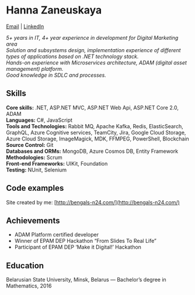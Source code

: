 # Hanna Zaneuskaya
[Email](mailto:ann.zanevskaya7@gmail.com) | [LinkedIn](https://www.linkedin.com/in/hanna-zaneuskaya-355948167/)  

*5+ years in IT, 4+ year experience in development for Digital Marketing area <br/>
Solution and subsystems design, implementation experience of different types of applications based on .NET technology stack. <br/>
Hands-on experience with Microservices architecture, ADAM (digital asset management) platform. <br/>
Good knowledge in SDLC and processes.*

## Skills
**Core skills:** .NET, ASP.NET MVC, ASP.NET Web Api, ASP.NET Core 2.0, ADAM <br/>
**Languages:** C#,  JavaScript <br/>
**Tools and Technologies:** Rabbit MQ, Apache Kafka, Redis, ElasticSearch, GraphQL, Azure Cognitive services, TeamCity, Jira, Google Cloud Storage, Azure Cloud Storage, ImageMagick, MDK, FFMPEG, PowerShell, Blockchain <br/>
**Source Control:** Git <br/>
**Databases and ORMs:** MongoDB, Azure Cosmos DB, Entity Framework <br/>
**Methodologies:** Scrum <br/>
**Front-end Frameworks:** UIKit, Foundation <br/>
**Testing:** NUnit, Selenium <br/>

## Code examples
Site created by me: [http://bengals-n24.com/](http://bengals-n24.com/) 

## Achievements
* ADAM Platform certified developer 
* Winner of EPAM DEP Hackathon “From Slides To Real Life” 
* Participant of EPAM DEP ‘Make it Digital!’ Hackathon 

## Education
Belarusian State University, Minsk, Belarus — Bachelor’s degree in Mathematics, 2016
